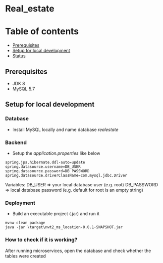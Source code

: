 # Real_estate 

# Table of contents

* [Prerequisites](#Prerequisites)
* [Setup for local development](#setup)
* [Status](#status)

## Prerequisites
* JDK 8
* MySQL 5.7

## Setup for local development

### Database
* Install MySQL locally and name database _realestate_

### Backend
* Setup the _application.properties_ like below
```
spring.jpa.hibernate.ddl-auto=update 
spring.datasource.username=DB_USER
spring.datasource.password=DB_PASSWORD
spring.datasource.driverClassName=com.mysql.jdbc.Driver  
```
Variables:
DB_USER => your local database user (e.g. root)
DB_PASSWORD => local database password (e.g. default for root is an empty string)

### Deployment

* Build an executable project (.jar) and run it
```
mvnw clean package
java -jar \target\nwt2_ms_location-0.0.1-SNAPSHOT.jar
```
### How to check if it is working?
After running microservices, open the database and check whether the tables were created
